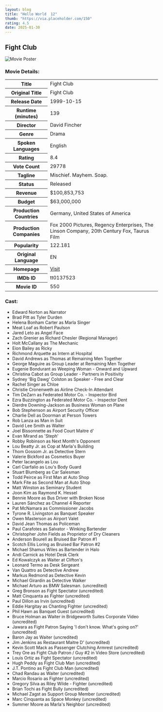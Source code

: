 ```yaml
---
layout: blog
title: "Hello World  12"
thumb: "https://via.placeholder.com/150"
rating: 4.5
date: 2025-01-30
---
```



<h2>Fight Club</h2><img src="https://image.tmdb.org/t/p/w500/pB8BM7pdSp6B6Ih7QZ4DrQ3PmJK.jpg" alt="Movie Poster"><h3>Movie Details:</h3><table><tbody><tr><th>Title</th><td>Fight Club</td></tr><tr><th>Original Title</th><td>Fight Club</td></tr><tr><th>Release Date</th><td>1999-10-15</td></tr><tr><th>Runtime (minutes)</th><td>139</td></tr><tr><th>Director</th><td>David Fincher</td></tr><tr><th>Genre</th><td>Drama</td></tr><tr><th>Spoken Languages</th><td>English</td></tr><tr><th>Rating</th><td>8.4</td></tr><tr><th>Vote Count</th><td>29778</td></tr><tr><th>Tagline</th><td>Mischief. Mayhem. Soap.</td></tr><tr><th>Status</th><td>Released</td></tr><tr><th>Revenue</th><td>$100,853,753</td></tr><tr><th>Budget</th><td>$63,000,000</td></tr><tr><th>Production Countries</th><td>Germany, United States of America</td></tr><tr><th>Production Companies</th><td>Fox 2000 Pictures, Regency Enterprises, The Linson Company, 20th Century Fox, Taurus Film</td></tr><tr><th>Popularity</th><td>122.181</td></tr><tr><th>Original Language</th><td>EN</td></tr><tr><th>Homepage</th><td><a href="http://www.foxmovies.com/movies/fight-club" target="_blank">Visit</a></td></tr><tr><th>IMDb ID</th><td>tt0137523</td></tr><tr><th>Movie ID</th><td>550</td></tr></tbody></table><h3>Cast:</h3><ul><li>Edward Norton as Narrator</li><li>Brad Pitt as Tyler Durden</li><li>Helena Bonham Carter as Marla Singer</li><li>Meat Loaf as Robert Paulson</li><li>Jared Leto as Angel Face</li><li>Zach Grenier as Richard Chesler (Regional Manager)</li><li>Holt McCallany as The Mechanic</li><li>Eion Bailey as Ricky</li><li>Richmond Arquette as Intern at Hospital</li><li>David Andrews as Thomas at Remaining Men Together</li><li>George Maguire as Group Leader at Remaining Men Together</li><li>Eugenie Bondurant as Weeping Woman - Onward and Upward</li><li>Christina Cabot as Group Leader - Partners in Positivity</li><li>Sydney 'Big Dawg' Colston as Speaker - Free and Clear</li><li>Rachel Singer as Chloe</li><li>Christie Cronenweth as Airline Check-In Attendant</li><li>Tim DeZarn as Federated Motor Co. - Inspector Bird</li><li>Ezra Buzzington as Federated Motor Co. - Inspector Dent</li><li>Dierdre Downing-Jackson as Business Woman on Plane</li><li>Bob Stephenson as Airport Security Officer</li><li>Charlie Dell as Doorman at Person Towers</li><li>Rob Lanza as Man in Suit</li><li>David Lee Smith as Walter</li><li>Joel Bissonnette as Food Court Maitre d'</li><li>Evan Mirand as 'Steph'</li><li>Robby Robinson as Next Month's Opponent</li><li>Lou Beatty Jr. as Cop at Marla's Building</li><li>Thom Gossom Jr. as Detective Stern</li><li>Valerie Bickford as Cosmetics Buyer</li><li>Peter Iacangelo as Lou</li><li>Carl Ciarfalio as Lou's Body Guard</li><li>Stuart Blumberg as Car Salesman</li><li>Todd Peirce as First Man at Auto Shop</li><li>Mark Fite as Second Man at Auto Shop</li><li>Matt Winston as Seminary Student</li><li>Joon Kim as Raymond K. Hessel</li><li>Bennie Moore as Bus Driver with Broken Nose</li><li>Lauren Sánchez as Channel 4 Reporter</li><li>Pat McNamara as Commissioner Jacobs</li><li>Tyrone R. Livingston as Banquet Speaker</li><li>Owen Masterson as Airport Valet</li><li>David Jean Thomas as Policeman</li><li>Paul Carafotes as Salvator - Winking Bartender</li><li>Christopher John Fields as Proprietor of Dry Cleaners</li><li>Anderson Bourell as Bruised Bar Patron #1</li><li>Scotch Ellis Loring as Bruised Bar Patron #2</li><li>Michael Shamus Wiles as Bartender in Halo</li><li>Andi Carnick as Hotel Desk Clerk</li><li>Ed Kowalczyk as Waiter at Clifton's</li><li>Leonard Termo as Desk Sergeant</li><li>Van Quattro as Detective Andrew</li><li>Markus Redmond as Detective Kevin</li><li>Michael Girardin as Detective Walker</li><li>Michael Arturo as BMW Salesman. (uncredited)</li><li>Greg Bronson as Fight Spectator (uncredited)</li><li>Matt Cinquanta as Fighter (uncredited)</li><li>Paul Dillon as Irvin (uncredited)</li><li>Eddie Hargitay as Chanting Fighter (uncredited)</li><li>Phil Hawn as Banquet Guest (uncredited)</li><li>Bruce Holman as Waiter in Bridgeworth Suites Corporate Video (uncredited)</li><li>Jawara as Fight Patron Saying 'I don't know. What's going on?' (uncredited)</li><li>Baron Jay as Waiter (uncredited)</li><li>Jim Jenkins as Restaurant Maitre D' (uncredited)</li><li>Kevin Scott Mack as Passenger Clutching Armrest (uncredited)</li><li>Trey Ore as Fight Club Patron / Guy #2 in Video Store (uncredited)</li><li>Louis Ortiz as Fight Spectator (uncredited)</li><li>Hugh Peddy as Fight Club Man (uncredited)</li><li>J.T. Pontino as Fight Club Man (uncredited)</li><li>Chad Randau as Waiter (uncredited)</li><li>Marcio Rosario as Fighter (uncredited)</li><li>Gregory Silva as Riley Wilde - Fighter (uncredited)</li><li>Brian Tochi as Fight Bully (uncredited)</li><li>Michael Zagst as Support Group Member (uncredited)</li><li>Marc Cinquanta as Space Monkey (uncredited)</li><li>Summer Moore as Marla's Neighbor (uncredited)</li></ul>
